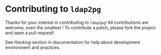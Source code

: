 # Contributing to `ldap2pg`

Thanks for your interest in contributing to `ldap2pg`! All contributions are
welcome, even the smallest ! To contribute a patch, please fork the project and
open a pull request!

See *Hacking* section in documentation for help about development environment
and practices.
